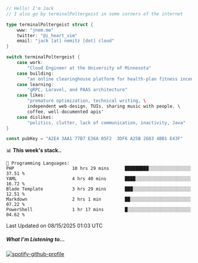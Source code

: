 ```go
// Hello! I'm Jack
// I also go by terminalPoltergeist in some corners of the internet

type terminalPoltergeist struct {
    www: "jnem.me"
    twitter: "@i_heart_vim"
    email: "jack [at] nemitz [dot] cloud"
}

switch terminalPoltergeist {
    case work:
        "Cloud Engineer at the University of Minnesota"
    case building:
        "an online clearinghouse platform for health-plan fitness incentive programs"
    case learning:
        "gRPC, Laravel, and PAAS architecture"
    case likes:
        "premature optimization, technical writing, \
        independent web-design, TUIs, sharing music with people, \
        coffee, well-documented apis"
    case dislikes:
        "politics, clutter, lack of communication, inactivity, Java"
}

const pubKey = "A2E4 3AA1 77B7 E36A 05F2  3DF6 A25B 2683 4BB1 E43F"
```

<!--START_SECTION:waka-->
📊 **This week's stack..** 

```text
💬 Programming Languages: 
PHP                      10 hrs 29 mins      █████████░░░░░░░░░░░░░░░░   37.51 % 
YAML                     4 hrs 40 mins       ████░░░░░░░░░░░░░░░░░░░░░   16.72 % 
Blade Template           3 hrs 29 mins       ███░░░░░░░░░░░░░░░░░░░░░░   12.51 % 
Markdown                 2 hrs 1 min         ██░░░░░░░░░░░░░░░░░░░░░░░   07.22 % 
PowerShell               1 hr 17 mins        █░░░░░░░░░░░░░░░░░░░░░░░░   04.62 % 
```


 Last Updated on 08/15/2025 01:03 UTC
<!--END_SECTION:waka-->

##### What I'm Listening to...

[![spotify-github-profile](https://jnem.me/listening-item?maxAge=2592000)](https://jnem.me/listening)
